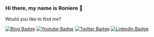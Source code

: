### Hi there, my name is Roniere  👋

<!--
**Rony20191/Rony20191** is a ✨ _special_ ✨ repository because its `README.md` (this file) appears on your GitHub profile.

Here are some ideas to get you started:

- 🔭 I’m currently working on ...
- 🌱 I’m currently learning ...
- 👯 I’m looking to collaborate on ...
- 🤔 I’m looking for help with ...
- 💬 Ask me about ...
- 📫 How to reach me: ...
- 😄 Pronouns: ...
- ⚡ Fun fact: ...
-->

Would you like to find me?

[![Blog Badge](https://img.shields.io/badge/Blog-felipefialho.com-black)](https://domain.com/blog)
[![Youtube Badge](https://img.shields.io/badge/-Youtube-FF0000?style=flat-square&labelColor=FF0000&logo=youtube&logoColor=white&link=https://youtube.com/c/nome)](https://youtube.com/c/nome)
[![Twitter Badge](https://img.shields.io/badge/-Twitter-1ca0f1?style=flat-square&labelColor=1ca0f1&logo=twitter&logoColor=white&link=https://twitter.com/RonyOfficial7)](https://twitter.com/RonyOfficial7)
[![Linkedin Badge](https://img.shields.io/badge/-LinkedIn-blue?style=flat-square&logo=Linkedin&logoColor=white&link=https://www.linkedin.com/in/nome)](https://www.linkedin.com/in/nome)

